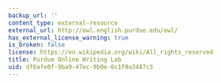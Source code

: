 ```yaml
---
backup_url: ''
content_type: external-resource
external_url: http://owl.english.purdue.edu/owl/
has_external_license_warning: true
is_broken: false
license: https://en.wikipedia.org/wiki/All_rights_reserved
title: Purdue Online Writing Lab
uid: df6afe0f-9ba9-47ec-9b0e-6c1f0a3487c3
---
```


